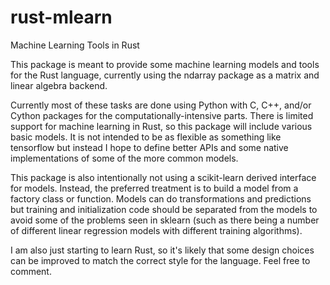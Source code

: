# rust-mlearn
Machine Learning Tools in Rust

This package is meant to provide some machine learning models and tools for the Rust language,
currently using the ndarray package as a matrix and linear algebra backend.

Currently most of these tasks are done using Python with C, C++, and/or Cython packages for the computationally-intensive parts.
There is limited support for machine learning in Rust, so this package will include various basic models. It is not intended to 
be as flexible as something like tensorflow but instead I hope to define better APIs and some native implementations of some of
the more common models.

This package is also intentionally not using a scikit-learn derived interface for models. Instead, the preferred treatment is to 
build a model from a factory class or function. Models can do transformations and predictions but training and initialization
code should be separated from the models to avoid some of the problems seen in sklearn (such as there being a number of different
linear regression models with different training algorithms).

I am also just starting to learn Rust, so it's likely that some design choices can be improved to match the correct style for the
language. Feel free to comment.
